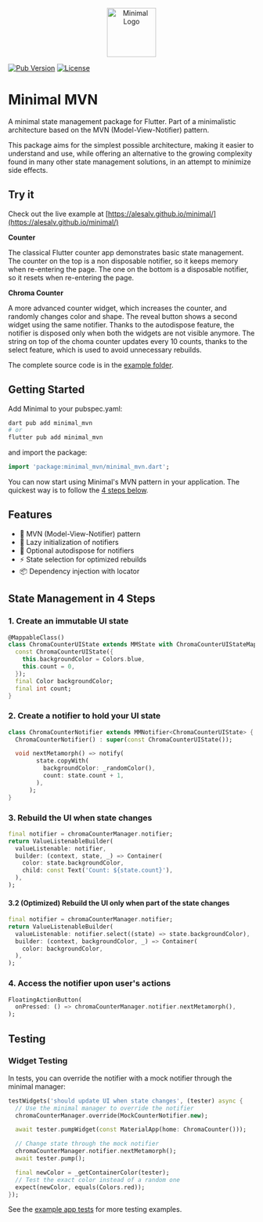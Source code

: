<p align="center">
  <img src="https://raw.githubusercontent.com/alesalv/minimal/main/example/assets/minimal.svg" width="100" alt="Minimal Logo">
</p>

[![Pub Version](https://img.shields.io/pub/v/minimal_mvn?label=minimal_mvn&labelColor=333940&logo=dart)](https://pub.dev/packages/minimal_mvn) [![License](https://img.shields.io/badge/License-BSD%203--Clause-blue.svg)](https://opensource.org/licenses/BSD-3-Clause)

# Minimal MVN

A minimal state management package for Flutter. Part of a minimalistic architecture based on the MVN (Model-View-Notifier) pattern.

This package aims for the simplest possible architecture, making it easier to understand and use, while offering an alternative to the growing complexity found in many other state management solutions, in an attempt to minimize side effects.

## Try it

Check out the live example at [https://alesalv.github.io/minimal/](https://alesalv.github.io/minimal/)

**Counter**

The classical Flutter counter app demonstrates basic state management. The counter on the top is a non disposable notifier, so it keeps memory when re-entering the page. The one on the bottom is a disposable notifier, so it resets when re-entering the page.

**Chroma Counter**

A more advanced counter widget, which increases the counter, and randomly changes color and shape. The reveal button shows a second widget using the same notifier. Thanks to the autodispose feature, the notifier is disposed only when both the widgets are not visible anymore. The string on top of the choma counter updates every 10 counts, thanks to the select feature, which is used to avoid unnecessary rebuilds.

The complete source code is in the [example folder](/example).

## Getting Started

Add Minimal to your pubspec.yaml:
```bash
dart pub add minimal_mvn
# or
flutter pub add minimal_mvn
```

and import the package:
```dart
import 'package:minimal_mvn/minimal_mvn.dart';
```

You can now start using Minimal's MVN pattern in your application. The quickest way is to follow the [4 steps below](#state-management-in-4-steps).

## Features

- 🎯 MVN (Model-View-Notifier) pattern
- 🚀 Lazy initialization of notifiers
- 🔄 Optional autodispose for notifiers
- ⚡ State selection for optimized rebuilds
- 📦 Dependency injection with locator

## State Management in 4 Steps

### 1. Create an immutable UI state

```dart
@MappableClass()
class ChromaCounterUIState extends MMState with ChromaCounterUIStateMappable {
  const ChromaCounterUIState({
    this.backgroundColor = Colors.blue,
    this.count = 0,
  });
  final Color backgroundColor;
  final int count;
}
```

### 2. Create a notifier to hold your UI state

```dart
class ChromaCounterNotifier extends MMNotifier<ChromaCounterUIState> {
  ChromaCounterNotifier() : super(const ChromaCounterUIState());

  void nextMetamorph() => notify(
        state.copyWith(
          backgroundColor: _randomColor(),
          count: state.count + 1,
        ),
      );
}
```

### 3. Rebuild the UI when state changes

```dart
final notifier = chromaCounterManager.notifier;
return ValueListenableBuilder(
  valueListenable: notifier,
  builder: (context, state, _) => Container(
    color: state.backgroundColor,
    child: const Text('Count: ${state.count}'),
  ),
);
```

#### 3.2 (Optimized) Rebuild the UI only when part of the state changes

```dart
final notifier = chromaCounterManager.notifier;
return ValueListenableBuilder(
  valueListenable: notifier.select((state) => state.backgroundColor),
  builder: (context, backgroundColor, _) => Container(
    color: backgroundColor,
  ),
);
```

### 4. Access the notifier upon user's actions

```dart
FloatingActionButton(
  onPressed: () => chromaCounterManager.notifier.nextMetamorph(),
);
```

## Testing

### Widget Testing

In tests, you can override the notifier with a mock notifier through the minimal manager:

```dart
testWidgets('should update UI when state changes', (tester) async {
  // Use the minimal manager to override the notifier
  chromaCounterManager.override(MockCounterNotifier.new);

  await tester.pumpWidget(const MaterialApp(home: ChromaCounter()));

  // Change state through the mock notifier
  chromaCounterManager.notifier.nextMetamorph();
  await tester.pump();

  final newColor = _getContainerColor(tester);
  // Test the exact color instead of a random one
  expect(newColor, equals(Colors.red));
});
```

See the [example app tests](/example/test) for more testing examples.
